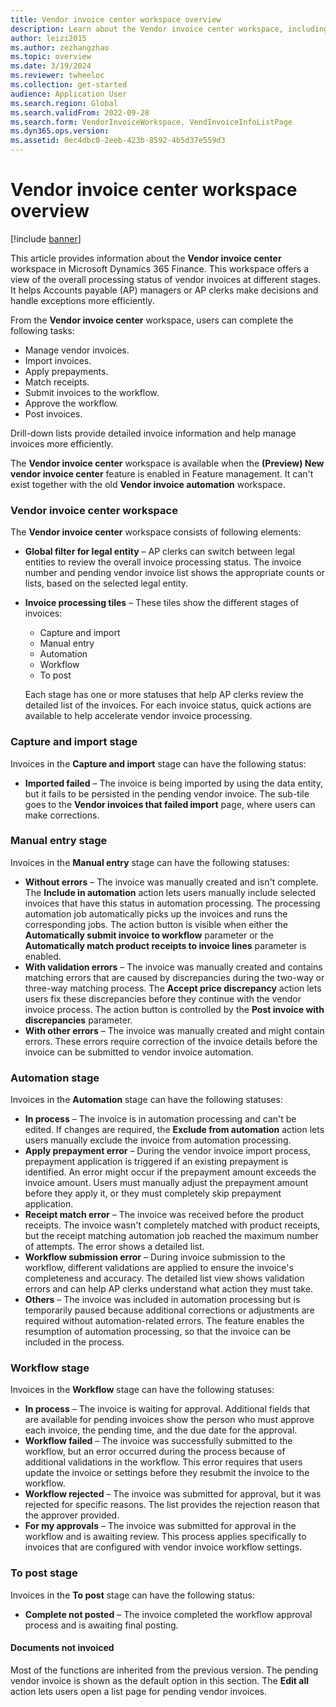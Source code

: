 ```yaml
---
title: Vendor invoice center workspace overview
description: Learn about the Vendor invoice center workspace, including outlines on manual entry stages, automation stages, and workflow stages.
author: leizi2015
ms.author: zezhangzhao
ms.topic: overview
ms.date: 3/19/2024
ms.reviewer: twheeloc
ms.collection: get-started
audience: Application User
ms.search.region: Global
ms.search.validFrom: 2022-09-28
ms.search.form: VendorInvoiceWorkspace, VendInvoiceInfoListPage
ms.dyn365.ops.version: 
ms.assetid: 0ec4dbc0-2eeb-423b-8592-4b5d37e559d3
---
```


# Vendor invoice center workspace overview

[!include [banner](../includes/banner.md)]

This article provides information about the **Vendor invoice center** workspace in Microsoft Dynamics 365 Finance. This workspace offers a view of the overall processing status of vendor invoices at different stages. It helps Accounts payable (AP) managers or AP clerks make decisions and handle exceptions more efficiently.

From the **Vendor invoice center** workspace, users can complete the following tasks:

- Manage vendor invoices.
- Import invoices.
- Apply prepayments.
- Match receipts.
- Submit invoices to the workflow.
- Approve the workflow.
- Post invoices.

Drill-down lists provide detailed invoice information and help manage invoices more efficiently.

The **Vendor invoice center** workspace is available when the **(Preview) New vendor invoice center** feature is enabled in Feature management. It can't exist together with the old **Vendor invoice automation** workspace.

### Vendor invoice center workspace

The **Vendor invoice center** workspace consists of following elements:

- **Global filter for legal entity** – AP clerks can switch between legal entities to review the overall invoice processing status. The invoice number and pending vendor invoice list shows the appropriate counts or lists, based on the selected legal entity.
- **Invoice processing tiles** – These tiles show the different stages of invoices:

    - Capture and import
    - Manual entry
    - Automation
    - Workflow
    - To post

    Each stage has one or more statuses that help AP clerks review the detailed list of the invoices. For each invoice status, quick actions are available to help accelerate vendor invoice processing.

### Capture and import stage

Invoices in the **Capture and import** stage can have the following status:

- **Imported failed** – The invoice is being imported by using the data entity, but it fails to be persisted in the pending vendor invoice. The sub-tile goes to the **Vendor invoices that failed import** page, where users can make corrections.

### Manual entry stage

Invoices in the **Manual entry** stage can have the following statuses:

- **Without errors** – The invoice was manually created and isn't complete. The **Include in automation** action lets users manually include selected invoices that have this status in automation processing. The processing automation job automatically picks up the invoices and runs the corresponding jobs. The action button is visible when either the **Automatically submit invoice to workflow** parameter or the **Automatically match product receipts to invoice lines** parameter is enabled.
- **With validation errors** – The invoice was manually created and contains matching errors that are caused by discrepancies during the two-way or three-way matching process. The **Accept price discrepancy** action lets users fix these discrepancies before they continue with the vendor invoice process. The action button is controlled by the **Post invoice with discrepancies** parameter.
- **With other errors** – The invoice was manually created and might contain errors. These errors require correction of the invoice details before the invoice can be submitted to vendor invoice automation.

### Automation stage 

Invoices in the **Automation** stage can have the following statuses:

- **In process** – The invoice is in automation processing and can't be edited. If changes are required, the **Exclude from automation** action lets users manually exclude the invoice from automation processing.
- **Apply prepayment error** – During the vendor invoice import process, prepayment application is triggered if an existing prepayment is identified. An error might occur if the prepayment amount exceeds the invoice amount. Users must manually adjust the prepayment amount before they apply it, or they must completely skip prepayment application.
- **Receipt match error** – The invoice was received before the product receipts. The invoice wasn't completely matched with product receipts, but the receipt matching automation job reached the maximum number of attempts. The error shows a detailed list.
- **Workflow submission error** – During invoice submission to the workflow, different validations are applied to ensure the invoice's completeness and accuracy. The detailed list view shows validation errors and can help AP clerks understand what action they must take.
- **Others** – The invoice was included in automation processing but is temporarily paused because additional corrections or adjustments are required without automation-related errors. The feature enables the resumption of automation processing, so that the invoice can be included in the process.

### Workflow stage

Invoices in the **Workflow** stage can have the following statuses:

- **In process** – The invoice is waiting for approval. Additional fields that are available for pending invoices show the person who must approve each invoice, the pending time, and the due date for the approval.
- **Workflow failed** – The invoice was successfully submitted to the workflow, but an error occurred during the process because of additional validations in the workflow. This error requires that users update the invoice or settings before they resubmit the invoice to the workflow.
- **Workflow rejected** – The invoice was submitted for approval, but it was rejected for specific reasons. The list provides the rejection reason that the approver provided.
- **For my approvals** – The invoice was submitted for approval in the workflow and is awaiting review. This process applies specifically to invoices that are configured with vendor invoice workflow settings.

### To post stage

Invoices in the **To post** stage can have the following status:

- **Complete not posted** – The invoice completed the workflow approval process and is awaiting final posting.

#### Documents not invoiced 

Most of the functions are inherited from the previous version. The pending vendor invoice is shown as the default option in this section. The **Edit all** action lets users open a list page for pending vendor invoices.

